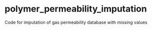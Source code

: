 # polymer_permeability_imputation
Code for imputation of gas permeability database with missing values

